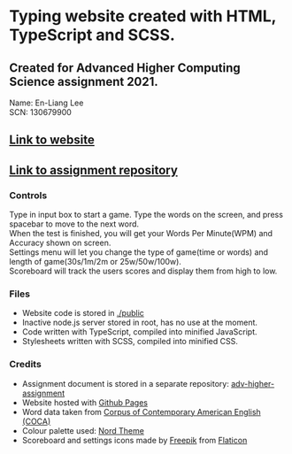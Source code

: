 # Typing website created with HTML, TypeScript and SCSS.

## Created for Advanced Higher Computing Science assignment 2021.
Name: En-Liang Lee  
SCN: 130679900  

## [Link to website](https://leon0241.github.io/typings/public)

## [Link to assignment repository](https://github.com/leon0241/adv-higher-assignment)  

### Controls
Type in input box to start a game. Type the words on the screen, and press spacebar to move to the next word.  
When the test is finished, you will get your Words Per Minute(WPM) and Accuracy shown on screen.  
Settings menu will let you change the type of game(time or words) and length of game(30s/1m/2m or 25w/50w/100w).  
Scoreboard will track the users scores and display them from high to low.

### Files
* Website code is stored in [./public](public)  
* Inactive node.js server stored in root, has no use at the moment.  
* Code written with TypeScript, compiled into minified JavaScript.  
* Stylesheets written with SCSS, compiled into minified CSS.

### Credits
* Assignment document is stored in a separate repository: [adv-higher-assignment](https://github.com/leon0241/adv-higher-assignment)  
* Website hosted with [Github Pages](https://pages.github.com/)  
* Word data taken from [Corpus of Contemporary American English (COCA)](https://www.wordfrequency.info/)
* Colour palette used: [Nord Theme](https://www.nordtheme.com/)
* Scoreboard and settings icons made by [Freepik](https://www.freepik.com) from [Flaticon](https://www.flaticon.com/)
